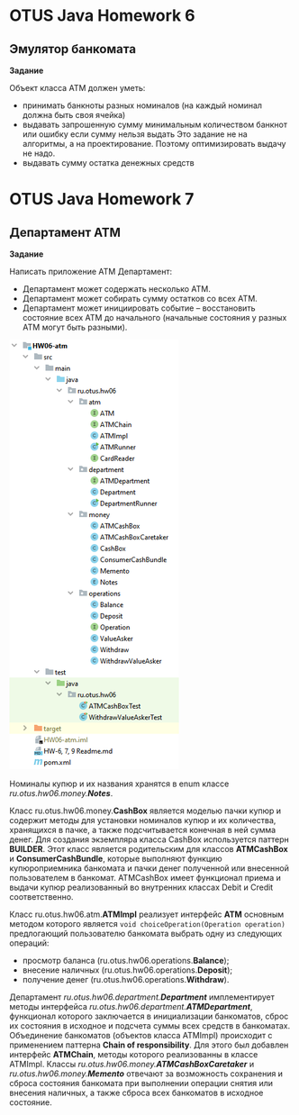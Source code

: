 # OTUS Java Homework 6
## Эмулятор банкомата

**Задание**

Объект класса АТМ должен уметь:
- принимать банкноты разных номиналов (на каждый номинал должна быть своя ячейка)
- выдавать запрошенную сумму минимальным количеством банкнот или ошибку если сумму нельзя выдать
Это задание не на алгоритмы, а на проектирование.
Поэтому оптимизировать выдачу не надо.
- выдавать сумму остатка денежных средств

# OTUS Java Homework 7
## Департамент ATM

**Задание**

Написать приложение ATM Департамент:
- Департамент может содержать несколько ATM.
- Департамент может собирать сумму остатков со всех ATM.
- Департамент может инициировать событие – восстановить состояние всех
ATM до начального (начальные состояния у разных ATM могут быть
разными).

[![Структура проекта в IDEA](https://github.com/eugenesev/otus-2019-03/blob/master/img/HW-6.png)](https://github.com/eugenesev/otus-2019-03/tree/master/HW06-atm)

Номиналы купюр и их названия хранятся в enum классе *ru.otus.hw06.money.**Notes***.

Класс ru.otus.hw06.money.**CashBox** является моделью пачки купюр и содержит методы для установки номиналов купюр и их количества, хранящихся в пачке, а также подсчитывается конечная в ней сумма денег. Для создания экземпляра класса CashBox используется паттерн **BUILDER**. Этот класс является родительским для классов **ATMCashBox** и **ConsumerCashBundle**, которые выполняют функцию купюроприемника банкомата и пачки денег полученной или внесенной пользователем в банкомат. ATMCashBox имеет функционал приема и выдачи купюр реализованный во внутренних классах Debit и Credit соответственно.

Класс ru.otus.hw06.atm.**ATMImpl** реализует интерфейс **ATM** основным методом которого является `void choiceOperation(Operation operation)` предлогающий пользователю банкомата выбрать одну из следующих операций:
- просмотр баланса (ru.otus.hw06.operations.**Balance**);
- внесение наличных (ru.otus.hw06.operations.**Deposit**);
- получение денег (ru.otus.hw06.operations.**Withdraw**).

Департамент *ru.otus.hw06.department.**Department*** имплементирует методы интерфейса *ru.otus.hw06.department.**ATMDepartment***, функционал которого заключается в инициализации банкоматов, сброс их состояния в исходное и подсчета суммы всех средств в банкоматах.
Объединение банкоматов (объектов класса ATMImpl) происходит с применением паттерна **Chain of responsibility**. Для этого был добавлен интерфейс **ATMChain**, методы которого реализованны в классе ATMImpl. 
Классы *ru.otus.hw06.money.**ATMCashBoxCaretaker*** и *ru.otus.hw06.money.**Memento*** отвечают за возможность сохранения и сброса состояния банкомата при выполнении операции снятия или внесения наличных, а также сброса всех банкоматов в исходное состояние.